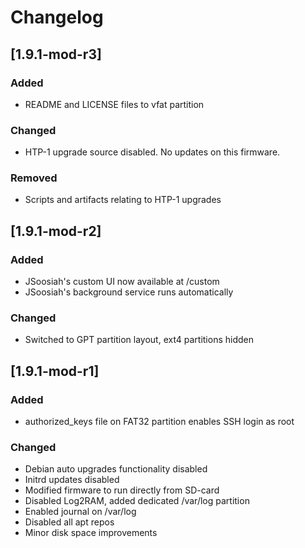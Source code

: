 # Changelog

## [1.9.1-mod-r3]
### Added
- README and LICENSE files to vfat partition

### Changed
- HTP-1 upgrade source disabled. No updates on this firmware.

### Removed
- Scripts and artifacts relating to HTP-1 upgrades


## [1.9.1-mod-r2]
### Added
- JSoosiah's custom UI now available at /custom
- JSoosiah's background service runs automatically

### Changed
- Switched to GPT partition layout, ext4 partitions hidden

## [1.9.1-mod-r1]

### Added
- authorized_keys file on FAT32 partition enables SSH login as root

### Changed
- Debian auto upgrades functionality disabled
- Initrd updates disabled
- Modified firmware to run directly from SD-card
- Disabled Log2RAM, added dedicated /var/log partition
- Enabled journal on /var/log
- Disabled all apt repos
- Minor disk space improvements

